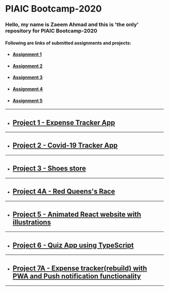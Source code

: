 # PIAIC Bootcamp-2020

### Hello, my name is Zaeem Ahmad and this is 'the only' repository for PIAIC Bootcamp-2020

#### Following are links of submitted assignments and projects:

* #### <a href="http://zaeem-testing.surge.sh/">Assignment 1</a>  

* ####  <a href="http://zaeem_assignment-2.surge.sh/">Assignment 2</a>

* ####  <a href="http://zaeem_assignment-3.surge.sh/">Assignment 3</a>

* ####  <a href="http://zaeem_assignment-4.surge.sh/">Assignment 4</a>

* ####  <a href="http://zaeem_assignment-5.surge.sh/">Assignment 5</a>
<hr />

* ##  <a href="http://zaeem_project-1.surge.sh/">Project 1 - Expense Tracker App</a>
<hr />

* ##  <a href="http://zaeem_project-2.surge.sh/">Project 2 - Covid-19 Tracker App</a>
<hr />

* ##  <a href="http://zaeem_project-3.surge.sh/">Project 3 - Shoes store</a>
<hr />

* ##  <a href="http://zaeem_project-4a.surge.sh/">Project 4A - Red Queens's Race</a>
<hr />

<!-- * ##  <a href="http://zaeem_project-4a.surge.sh/">Project 4B - Red Queens's Race</a>
<hr /> -->

* ##  <a href="http://zaeem_project-5.surge.sh/">Project 5 - Animated React website with  illustrations</a>
<hr />

* ##  <a href="http://zaeem_project-6.surge.sh/">Project 6 - Quiz App using TypeScript</a>
<hr />

* ##  <a href="https://project-7a-expense-tracker.web.app/">Project 7A - Expense tracker(rebuild) with PWA and Push notification functionality</a>
<hr />




